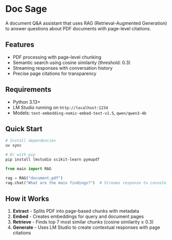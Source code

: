 # Doc Sage

A document Q&A assistant that uses RAG (Retrieval-Augmented Generation) to answer questions about PDF documents with page-level citations.

## Features

- PDF processing with page-level chunking
- Semantic search using cosine similarity (threshold: 0.3)
- Streaming responses with conversation history
- Precise page citations for transparency

## Requirements

- Python 3.13+
- LM Studio running on `http://localhost:1234`
- Models: `text-embedding-nomic-embed-text-v1.5`, `qwen/qwen3-4b`

## Quick Start

```bash
# Install dependencies
uv sync

# Or with pip
pip install lmstudio scikit-learn pymupdf
```

```python
from main import RAG

rag = RAG("document.pdf")
rag.chat("What are the main findings?")  # Streams response to console
```

## How it Works

1. **Extract** - Splits PDF into page-based chunks with metadata
2. **Embed** - Creates embeddings for query and document pages  
3. **Retrieve** - Finds top 7 most similar chunks (cosine similarity ≥ 0.3)
4. **Generate** - Uses LM Studio to create contextual responses with page citations
